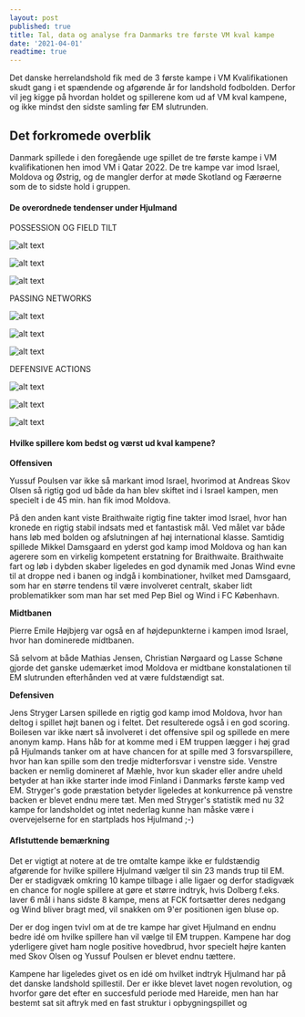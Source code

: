 ```yaml
---
layout: post
published: true
title: Tal, data og analyse fra Danmarks tre første VM kval kampe
date: '2021-04-01'
readtime: true
---
```


Det danske herrelandshold fik med de 3 første kampe i VM Kvalifikationen skudt gang i et spændende og afgørende år for landshold fodbolden. Derfor vil jeg kigge på hvordan holdet og spillerene kom ud af VM kval kampene, og ikke mindst den sidste samling før EM slutrunden.

## Det forkromede overblik

Danmark spillede i den foregående uge spillet de tre første kampe i VM kvalifikationen hen imod VM i Qatar 2022. De tre kampe var imod Israel, Moldova og Østrig, og de mangler derfor at møde Skotland og Færøerne som de to sidste hold i gruppen.


#### De overordnede tendenser under Hjulmand

POSSESSION OG FIELD TILT

![alt text](/img/denmark_wcq/possession_field_tilt_wcq01.png)

![alt text](/img/denmark_wcq/possession_field_tilt_wcq02.png)

![alt text](/img/denmark_wcq/possession_field_tilt_wcq03.png)

PASSING NETWORKS

![alt text](/img/denmark_wcq/passing_network_wcq01.png)

![alt text](/img/denmark_wcq/passing_network_wcq02.png)

![alt text](/img/denmark_wcq/passing_network_wcq03.png)

DEFENSIVE ACTIONS

![alt text](/img/denmark_wcq/defensive_actions_line_wcq01.png)

![alt text](/img/denmark_wcq/defensive_actions_line_wcq02.png)

![alt text](/img/denmark_wcq/defensive_actions_line_wcq03.png)



#### Hvilke spillere kom bedst og værst ud kval kampene?

**Offensiven**

Yussuf Poulsen var ikke så markant imod Israel, hvorimod at Andreas Skov Olsen så rigtig god ud både da han blev skiftet ind i Israel kampen, men specielt i de 45 min. han fik imod Moldova.

På den anden kant viste Braithwaite rigtig fine takter imod Israel, hvor han kronede en rigtig stabil indsats med et fantastisk mål. Ved målet var både hans løb med bolden og afslutningen af høj international klasse. Samtidig spillede Mikkel Damsgaard en yderst god kamp imod Moldova og han kan agerere som en virkelig kompetent erstatning for Braithwaite.
Braithwaite fart og løb i dybden skaber ligeledes en god dynamik med Jonas Wind evne til at droppe ned i banen og indgå i kombinationer, hvilket med Damsgaard, som har en større tendens til være involveret centralt, skaber lidt problematikker som man har set med Pep Biel og Wind i FC København.


**Midtbanen**

Pierre Emile Højbjerg var også en af højdepunkterne i kampen imod Israel, hvor han dominerede midtbanen.

Så selvom at både Mathias Jensen, Christian Nørgaard og Lasse Schøne gjorde det ganske udemærket imod Moldova er midtbane konstalationen til EM slutrunden efterhånden ved at være fuldstændigt sat.

**Defensiven**

Jens Stryger Larsen spillede en rigtig god kamp imod Moldova, hvor han deltog i spillet højt banen og i feltet. Det resulterede også i en god scoring. Boilesen var ikke nært så involveret i det offensive spil og spillede en mere anonym kamp. Hans håb for at komme med i EM truppen lægger i høj grad på Hjulmands tanker om at have chancen for at spille med 3 forsvarspillere, hvor han kan spille som den tredje midterforsvar i venstre side. Venstre backen er nemlig domineret af Mæhle, hvor kun skader eller andre uheld betyder at han ikke starter inde imod Finland i Danmarks første kamp ved EM. Stryger's gode præstation betyder ligeledes at konkurrence på venstre backen er blevet endnu mere tæt.
Men med Stryger's statistik med nu 32 kampe for landsholdet og intet nederlag kunne han måske være i overvejelserne for en startplads hos Hjulmand ;-)


#### Aflstuttende bemærkning

Det er vigtigt at notere at de tre omtalte kampe ikke er fuldstændig afgørende for hvilke spillere Hjulmand vælger til sin 23 mands trup til EM. Der er stadigvæk omkring 10 kampe tilbage i alle ligaer og derfor stadigvæk en chance for nogle spillere at gøre et større indtryk, hvis Dolberg f.eks. laver 6 mål i hans sidste 8 kampe, mens at FCK fortsætter deres nedgang og Wind bliver bragt med, vil snakken om 9'er positionen igen bluse op.

Der er dog ingen tvivl om at de tre kampe har givet Hjulmand en endnu bedre idé om hvilke spillere han vil vælge til EM truppen. Kampene har dog yderligere givet ham nogle positive hovedbrud, hvor specielt højre kanten med Skov Olsen og Yussuf Poulsen er blevet endnu tættere.

Kampene har ligeledes givet os en idé om hvilket indtryk Hjulmand har på det danske landshold spillestil. Der er ikke blevet lavet nogen revolution, og hvorfor gøre det efter en succesfuld periode med Hareide, men han har bestemt sat sit aftryk med en fast struktur i opbygningspillet og 